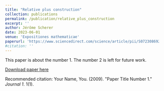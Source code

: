 ```yaml
---
title: "Relative plus construction"
collection: publications
permalink: /publication/relative_plus_construction
excerpt: ''
author: Jérôme Scherer
date: 2023-06-01
venue: 'Expositiones mathematicae'
paperurl: 'https://www.sciencedirect.com/science/article/pii/S0723086923000348'
#citation: ''
---
```

This paper is about the number 1. The number 2 is left for future work.

[Download paper here](http://academicpages.github.io/files/paper1.pdf)

Recommended citation: Your Name, You. (2009). "Paper Title Number 1." <i>Journal 1</i>. 1(1).